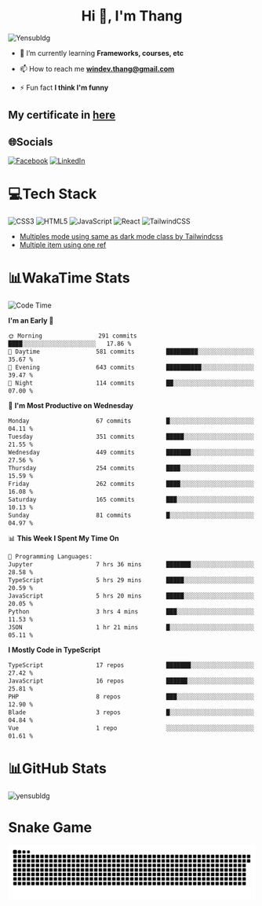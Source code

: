 <h1 align="center">Hi 👋, I'm Thang</h1>

![Yensubldg](https://readme-typing-svg.demolab.com?font=Fira+Code&weight=600&pause=1000&color=F5F5F2&center=true&vCenter=true&width=435&lines=Trying+to+be+a+Software+Engineering)

<!--
![](https://komarev.com/ghpvc/?username=yensubldg&label=Visitors+Count&color=brightgreen) -->

- 🌱 I’m currently learning **Frameworks, courses, etc**

- 📫 How to reach me **<windev.thang@gmail.com>**

- ⚡ Fun fact **I think I'm funny**

## My certificate in [here](./MY_CERTIFICATE.md)

## 🌐Socials

[![Facebook](https://img.shields.io/badge/Facebook-%231877F2.svg?logo=Facebook&logoColor=white)](https://facebook.com/yensubldg) [![LinkedIn](https://img.shields.io/badge/LinkedIn-%230077B5.svg?logo=linkedin&logoColor=white)](https://linkedin.com/in/yensubldg)

# 💻Tech Stack

![CSS3](https://img.shields.io/badge/css3-%231572B6.svg?style=for-the-badge&logo=css3&logoColor=white) ![HTML5](https://img.shields.io/badge/html5-%23E34F26.svg?style=for-the-badge&logo=html5&logoColor=white) ![JavaScript](https://img.shields.io/badge/javascript-%23323330.svg?style=for-the-badge&logo=javascript&logoColor=%23F7DF1E) ![React](https://img.shields.io/badge/react-%2320232a.svg?style=for-the-badge&logo=react&logoColor=%2361DAFB) ![TailwindCSS](https://img.shields.io/badge/tailwindcss-%2338B2AC.svg?style=for-the-badge&logo=tailwind-css&logoColor=white)

<!-- BLOG-POST-LIST:START -->
- [Multiples mode using same as dark mode class by Tailwindcss](https://dev.to/yensubldg/multiples-mode-using-same-as-dark-mode-class-by-tailwindcss-56p4)
- [Multiple item using one ref](https://dev.to/yensubldg/multiple-item-using-one-ref-1288)
<!-- BLOG-POST-LIST:END -->

# 📊WakaTime Stats

<!--START_SECTION:waka-->
![Code Time](http://img.shields.io/badge/Code%20Time-2%2C963%20hrs%2038%20mins-blue)

**I'm an Early 🐤** 

```text
🌞 Morning                291 commits         ████░░░░░░░░░░░░░░░░░░░░░   17.86 % 
🌆 Daytime                581 commits         █████████░░░░░░░░░░░░░░░░   35.67 % 
🌃 Evening                643 commits         ██████████░░░░░░░░░░░░░░░   39.47 % 
🌙 Night                  114 commits         ██░░░░░░░░░░░░░░░░░░░░░░░   07.00 % 
```
📅 **I'm Most Productive on Wednesday** 

```text
Monday                   67 commits          █░░░░░░░░░░░░░░░░░░░░░░░░   04.11 % 
Tuesday                  351 commits         █████░░░░░░░░░░░░░░░░░░░░   21.55 % 
Wednesday                449 commits         ███████░░░░░░░░░░░░░░░░░░   27.56 % 
Thursday                 254 commits         ████░░░░░░░░░░░░░░░░░░░░░   15.59 % 
Friday                   262 commits         ████░░░░░░░░░░░░░░░░░░░░░   16.08 % 
Saturday                 165 commits         ███░░░░░░░░░░░░░░░░░░░░░░   10.13 % 
Sunday                   81 commits          █░░░░░░░░░░░░░░░░░░░░░░░░   04.97 % 
```


📊 **This Week I Spent My Time On** 

```text
💬 Programming Languages: 
Jupyter                  7 hrs 36 mins       ███████░░░░░░░░░░░░░░░░░░   28.58 % 
TypeScript               5 hrs 29 mins       █████░░░░░░░░░░░░░░░░░░░░   20.59 % 
JavaScript               5 hrs 20 mins       █████░░░░░░░░░░░░░░░░░░░░   20.05 % 
Python                   3 hrs 4 mins        ███░░░░░░░░░░░░░░░░░░░░░░   11.53 % 
JSON                     1 hr 21 mins        █░░░░░░░░░░░░░░░░░░░░░░░░   05.11 % 
```

**I Mostly Code in TypeScript** 

```text
TypeScript               17 repos            ███████░░░░░░░░░░░░░░░░░░   27.42 % 
JavaScript               16 repos            ██████░░░░░░░░░░░░░░░░░░░   25.81 % 
PHP                      8 repos             ███░░░░░░░░░░░░░░░░░░░░░░   12.90 % 
Blade                    3 repos             █░░░░░░░░░░░░░░░░░░░░░░░░   04.84 % 
Vue                      1 repo              ░░░░░░░░░░░░░░░░░░░░░░░░░   01.61 % 
```




<!--END_SECTION:waka-->

# 📊GitHub Stats

![yensubldg](https://github-readme-streak-stats.herokuapp.com/?user=yensubldg&theme=react&hide_border=false")

# Snake Game

![Snake eating my contribution graph](./github-contribution-grid-snake.svg)
